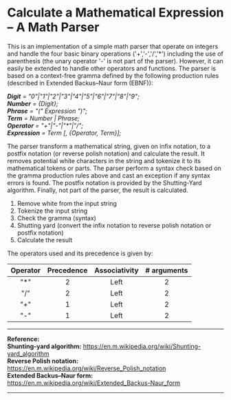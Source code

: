 # Calculate a Mathematical Expression – A Math Parser

This is an implementation of a simple math parser that operate on integers and handle the four basic binary operations ('+','-','/','*') including the use of parenthesis (the unary operator '-' is not part of the parser). However, it can easily be extended to handle other operators and functions. The parser is based on a context-free gramma defined by the following production rules (described in Extended Backus–Naur form (EBNF)):

_**Digit** = "0"|"1"|"2"|"3"|"4"|"5"|"6"|"7"|"8"|"9";_  
_**Number** = {Digit};_  
_**Phrase** = "(" Expression ")";_  
_**Term** = Number | Phrase;_  
_**Operator** = "+"|"-"|"*"|"/";_  
_**Expression** = Term [, {Operator, Term}];_  


The parser transform a mathematical string, given on infix notation, to a postfix notation (or reverse polish notation) and calculate the result. It removes potential white characters in the string and tokenize it to its mathematical tokens or parts. The parser perform a syntax check based on the gramma production rules above and cast an exception if any syntax errors is found. The postfix notation is provided by the Shutting-Yard algorithm. Finally, not part of the parser, the result is calculated.


1. Remove white from the input string
2. Tokenize the input string
3. Check the gramma (syntax)
4. Shutting yard (convert the infix notation to reverse polish notation or postfix notation)
5. Calculate the result


The operators used and its precedence is given by:

Operator | Precedence | Associativity | # arguments
:------: | :--------: | :-----------: | :---------:
"*"      |  2         |     Left      |         2
"/"      |  2         |     Left      |         2
"+"      |  1         |     Left      |         2
"-"      |  1         |     Left      |         2

     
     

***
**Reference:**  
**Shunting-yard algorithm:** https://en.m.wikipedia.org/wiki/Shunting-yard_algorithm  
**Reverse Polish notation:** https://en.m.wikipedia.org/wiki/Reverse_Polish_notation  
**Extended Backus–Naur form:** https://en.m.wikipedia.org/wiki/Extended_Backus-Naur_form  
***

